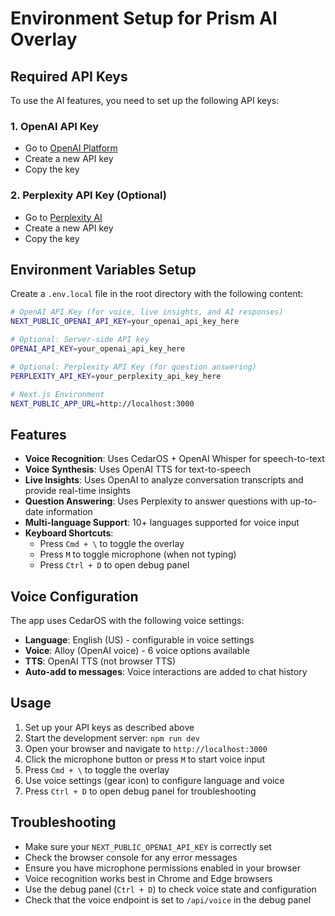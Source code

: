 # Environment Setup for Prism AI Overlay

## Required API Keys

To use the AI features, you need to set up the following API keys:

### 1. OpenAI API Key
- Go to [OpenAI Platform](https://platform.openai.com/api-keys)
- Create a new API key
- Copy the key

### 2. Perplexity API Key (Optional)
- Go to [Perplexity AI](https://www.perplexity.ai/settings/api)
- Create a new API key
- Copy the key

## Environment Variables Setup

Create a `.env.local` file in the root directory with the following content:

```bash
# OpenAI API Key (for voice, live insights, and AI responses)
NEXT_PUBLIC_OPENAI_API_KEY=your_openai_api_key_here

# Optional: Server-side API key
OPENAI_API_KEY=your_openai_api_key_here

# Optional: Perplexity API Key (for question answering)
PERPLEXITY_API_KEY=your_perplexity_api_key_here

# Next.js Environment
NEXT_PUBLIC_APP_URL=http://localhost:3000
```

## Features

- **Voice Recognition**: Uses CedarOS + OpenAI Whisper for speech-to-text
- **Voice Synthesis**: Uses OpenAI TTS for text-to-speech
- **Live Insights**: Uses OpenAI to analyze conversation transcripts and provide real-time insights
- **Question Answering**: Uses Perplexity to answer questions with up-to-date information
- **Multi-language Support**: 10+ languages supported for voice input
- **Keyboard Shortcuts**: 
  - Press `Cmd + \` to toggle the overlay
  - Press `M` to toggle microphone (when not typing)
  - Press `Ctrl + D` to open debug panel

## Voice Configuration

The app uses CedarOS with the following voice settings:
- **Language**: English (US) - configurable in voice settings
- **Voice**: Alloy (OpenAI voice) - 6 voice options available
- **TTS**: OpenAI TTS (not browser TTS)
- **Auto-add to messages**: Voice interactions are added to chat history

## Usage

1. Set up your API keys as described above
2. Start the development server: `npm run dev`
3. Open your browser and navigate to `http://localhost:3000`
4. Click the microphone button or press `M` to start voice input
5. Press `Cmd + \` to toggle the overlay
6. Use voice settings (gear icon) to configure language and voice
7. Press `Ctrl + D` to open debug panel for troubleshooting

## Troubleshooting

- Make sure your `NEXT_PUBLIC_OPENAI_API_KEY` is correctly set
- Check the browser console for any error messages
- Ensure you have microphone permissions enabled in your browser
- Voice recognition works best in Chrome and Edge browsers
- Use the debug panel (`Ctrl + D`) to check voice state and configuration
- Check that the voice endpoint is set to `/api/voice` in the debug panel